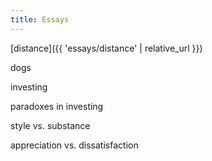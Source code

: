 ```yaml
---
title: Essays
---
```


[distance]({{ 'essays/distance' | relative_url }})

dogs

investing

paradoxes in investing

style vs. substance

appreciation vs. dissatisfaction